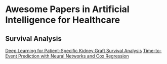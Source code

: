 # Awesome Papers in Artificial Intelligence for Healthcare


## Survival Analysis

[Deep Learning for Patient-Specific Kidney Graft Survival Analysis](https://arxiv.org/pdf/1705.10245.pdf)
[Time-to-Event Prediction with Neural Networks and Cox Regression](https://arxiv.org/pdf/1907.00825.pdf)
